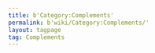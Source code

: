```yaml
---
title: b'Category:Complements'
permalink: b'wiki/Category:Complements/'
layout: tagpage
tag: Complements
---
```



